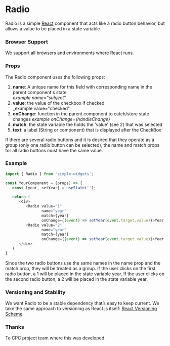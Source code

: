 # Radio

Radio is a simple [React] component that acts like a radio button behavior, but allows a value to be placed in a state variable.

### Browser Support

We support all browsers and environments where React runs.

### Props
The Radio component uses the following props:

1.  **name**: A unique name for this field with corresponding name in the parent component's state    
    _example name="subject"_
2.  **value**: the value of the checkbox if checked  
    _example value="checked"
3.  **onChange**: function in the parent component to catch/store state changes 
    _example onChange={handleChange}_
5.  **match**: the state variable the holds the 'value' (see 2) that was selected
6.  **text**: a label (String or component) that is displayed after the CheckBox

If there are several radio buttons and it is desired that they operate as a group (only one radio button can be selected), the name and match props for all radio buttons must have the same value.

### Example
```javascript
import { Radio } from 'simple-widgets';

const YourComponent = (props) => {
   const [year, setYear] = useState('');

   return (
      <div>
         <Radio value="1" 
                name="year" 
                match={year} 
                onChange={(event) => setYear(event.target.value)}>Year 1</Radio>
         <Radio value="2" 
                name="year" 
                match={year} 
                onChange={(event) => setYear(event.target.value)}>Year 2</Radio>
      </div>
   )
}
```

Since the two radio buttons use the same names in the name prop and the match prop, they will be treated as a group.  If the user clicks on the first radio button, a 1 will be placed in the state variable year.  If the user clicks on the second radio button, a 2 will be placed in the state variable year.

### Versioning and Stability

We want Radio to be a stable dependency that’s easy to keep current. We take the same approach to versioning as React.js itself: [React Versioning Scheme](https://facebook.github.io/react/blog/2016/02/19/new-versioning-scheme.html).

### Thanks

To CPC project team where this was developed.

[React]: https://facebook.github.io/react
[build-badge]: https://img.shields.io/travis/ReactTraining/react-router/master.svg?style=flat-square
[build]: https://travis-ci.org/ReactTraining/react-router

[npm-badge]: https://img.shields.io/npm/v/react-router.svg?style=flat-square
[npm]: https://www.npmjs.org/package/react-router

[codecov-badge]: https://img.shields.io/codecov/c/github/ReactTraining/react-router/master.svg?style=flat-square
[codecov]: https://codecov.io/gh/ReactTraining/react-router

[discord-badge]: https://img.shields.io/badge/Discord-join%20chat%20%E2%86%92-738bd7.svg?style=flat-square
[discord]: https://discord.gg/0ZcbPKXt5bYaNQ46
